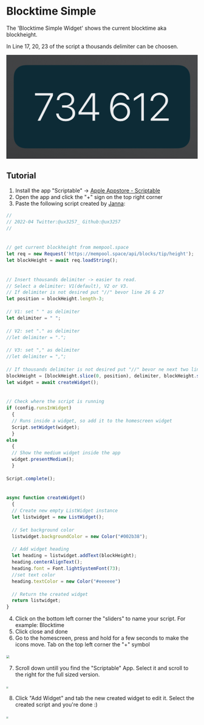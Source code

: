 # Blocktime Simple

The 'Blocktime Simple Widget' shows the current blocktime aka blockheight.

In Line 17, 20, 23 of the script a thousands delimiter can be choosen.


<img src="./images/blocktime_gap.jpg" style="zoom: 67%;" />

## Tutorial

1. Install the app "Scriptable" -> [Apple Appstore - Scriptable](https://apps.apple.com/ch/app/scriptable/id1405459188?l=en)
1. Open the app and click the "+" sign on the top right corner
1. Paste the following script created by [Janna](https://twitter.com/ux3257_):

```js
//
// 2022-04 Twitter:@ux3257_ Github:@ux3257
//


// get current blockheight from mempool.space
let req = new Request('https://mempool.space/api/blocks/tip/height');
let blockHeight = await req.loadString();


// Insert thousands delimiter -> easier to read.
// Select a delimiter: V1(default), V2 or V3.
// If delimiter is not desired put "//" bevor line 26 & 27
let position = blockHeight.length-3;

// V1: set " " as delimiter
let delimiter = " ";

// V2: set "." as delimiter
//let delimiter = ".";  

// V3: set "," as delimiter
//let delimiter = ",";

// If thousands delimiter is not desired put "//" bevor ne next two lines
blockHeight = [blockHeight.slice(0, position), delimiter, blockHeight.slice(position)].join('');
let widget = await createWidget();


// Check where the script is running
if (config.runsInWidget)
  {
  // Runs inside a widget, so add it to the homescreen widget
  Script.setWidget(widget);
  }
else
  {
  // Show the medium widget inside the app
  widget.presentMedium();
  }

Script.complete();


async function createWidget()
  {
  // Create new empty ListWidget instance
  let listwidget = new ListWidget();

  // Set background color
  listwidget.backgroundColor = new Color("#002b38");

  // Add widget heading
  let heading = listwidget.addText(blockHeight);
  heading.centerAlignText();
  heading.font = Font.lightSystemFont(73);
  //set text color
  heading.textColor = new Color("#eeeeee")

  // Return the created widget
  return listwidget;
}
```

4. Click on the bottom left corner the "sliders" to name your script. For example: Blocktime
5. Click close and done
6. Go to the homescreen, press and hold for a few seconds to make the icons move. Tab on the top left corner the "+" symbol

<img src="./images/2.PNG" style="zoom: 50%;" />

7. Scroll down untill you find the "Scriptable" App. Select it and scroll to the right for the full sized version.

<img src="./images/3.PNG" style="zoom: 30%;" />

8. Click "Add Widget" and tab the new created widget to edit it. Select the created script and you're done :)

<img src="./images/4.PNG" style="zoom: 30%;" />
